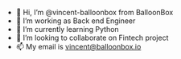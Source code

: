 - 👋 Hi, I’m @vincent-balloonbox from BalloonBox
- 👀 I’m working as Back end Engineer
- 🌱 I’m currently learning Python
- 💞️ I’m looking to collaborate on Fintech project
- 📫 My email is vincent@balloonbox.io

<!---
vincent-balloonbox/vincent-balloonbox is a ✨ special ✨ repository because its `README.md` (this file) appears on your GitHub profile.
You can click the Preview link to take a look at your changes.
--->
